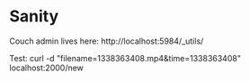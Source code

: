 # Sanity

Couch admin lives here:
http://localhost:5984/_utils/

Test:
curl -d "filename=1338363408.mp4&time=1338363408" localhost:2000/new

